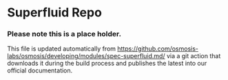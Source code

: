 # Superfluid Repo
### Please note this is a place holder.
This file is updated automatically from https://github.com/osmosis-labs/osmosis/developing/modules/spec-superfluid.md/ via a git action that downloads it during the build process and publishes the latest into our official documentation.
